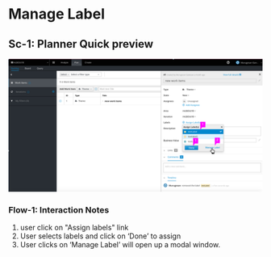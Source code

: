 # Manage Label
## Sc-1: Planner Quick preview ##
![Planner quick preview](img/planner-view1)

### Flow-1: Interaction Notes
1. user click on "Assign labels" link
2. User selects labels and click on ‘Done’  to assign  
3. User clicks on ‘Manage Label’ will open up a modal window.
